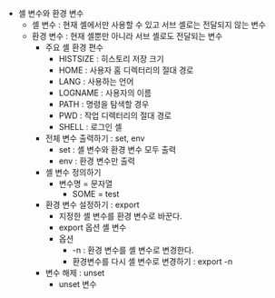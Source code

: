 - 셸 변수와 환경 변수
	- 셸 변수 : 현재 셸에서만 사용할 수 있고 서브 셸로는 전달되지 않는 변수
	- 환경 변수 : 현재 셸뿐만 아니라 서브 셸로도 전달되는 변수
		- 주요 셸 환경 편수
			- HISTSIZE : 히스토리 저장 크기
			- HOME : 사용자 홈 디렉터리의 절대 경로
			- LANG : 사용하는 언어
			- LOGNAME : 사용자의 이름
			- PATH : 명령을 탐색할 경우
			- PWD : 작업 디렉터리의 절대 경로
			- SHELL : 로그인 셸
		- 전체 변수 출력하기 : set, env
			- set : 셸 변수와 환경 변수 모두 출력
			- env : 환경 변수만 출력
		- 셸 변수 정의하기
			- 변수명 = 문자열 
				- SOME = test
		- 환경 변수 설정하기 : export
			- 지정한 셸 변수를 환경 변수로 바꾼다.
			- export 옵션 셸 변수
			- 옵션
				- -n : 환경 변수를 셸 변수로 변경한다.
				- 환경변수를 다시 셸 변수로 변경하기 : export -n
		- 변수 해제 : unset
			- unset 변수